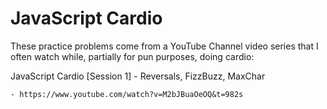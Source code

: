 # JavaScript Cardio

These practice problems come from a YouTube Channel video series that I often watch while, partially for pun purposes, doing cardio:

JavaScript Cardio [Session 1] - Reversals, FizzBuzz, MaxChar

    - https://www.youtube.com/watch?v=M2bJBuaOeOQ&t=982s